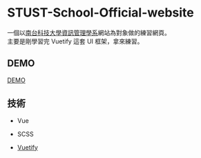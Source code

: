 # STUST-School-Official-website
一個以[南台科技大學資訊管理學系](https://mis.stust.edu.tw/)網站為對象做的練習網頁。  
主要是剛學習完 Vuetify 這套 UI 框架，拿來練習。

## DEMO
[DEMO](https://happyjayxin.github.io/STUST-School-Official-website/)

## 技術
* Vue
- SCSS
* [Vuetify](https://vuetifyjs.com/en/)
